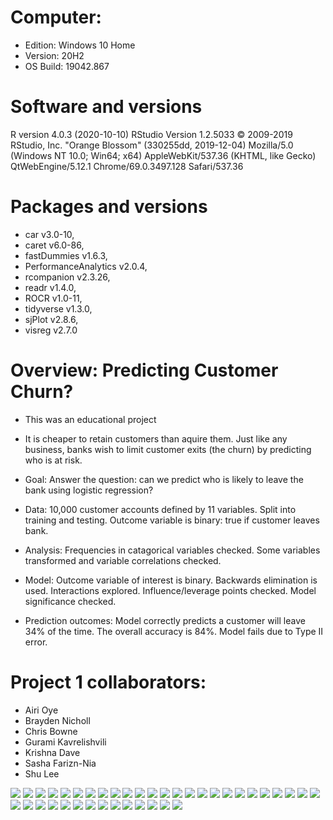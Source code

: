 # Computer:
* Edition: Windows 10 Home
* Version: 20H2
* OS Build: 19042.867

# Software and versions
R version 4.0.3 (2020-10-10)
RStudio Version 1.2.5033
© 2009-2019 RStudio, Inc.
"Orange Blossom" (330255dd, 2019-12-04)
Mozilla/5.0 (Windows NT 10.0; Win64; x64) AppleWebKit/537.36 (KHTML, like Gecko) QtWebEngine/5.12.1 Chrome/69.0.3497.128 Safari/537.36

# Packages and versions
* car v3.0-10, 
* caret v6.0-86, 
* fastDummies v1.6.3, 
* PerformanceAnalytics v2.0.4, 
* rcompanion v2.3.26, 
* readr v1.4.0, 
* ROCR v1.0-11, 
* tidyverse v1.3.0, 
* sjPlot v2.8.6, 
* visreg v2.7.0

# Overview: Predicting Customer Churn?
* This was an educational project

* It is cheaper to retain customers than aquire them. Just like any business, banks wish to limit customer exits (the churn) by predicting who is at risk. 
* Goal: Answer the question: can we predict who is likely to leave the bank using logistic regression?
* Data: 10,000 customer accounts defined by 11 variables. Split into training and testing.  Outcome variable is binary: true if customer leaves bank.
* Analysis: Frequencies in catagorical variables checked. Some variables transformed and variable correlations checked.
* Model: Outcome variable of interest is binary. Backwards elimination is used. Interactions explored. Influence/leverage points checked. Model significance checked.
* Prediction outcomes: Model correctly predicts a customer will leave 34% of the time. The overall accuracy is 84%. Model fails due to Type II error.

# Project 1 collaborators:

* Airi Oye
* Brayden Nicholl
* Chris Bowne
* Gurami Kavrelishvili
* Krishna Dave
* Sasha Farizn-Nia
* Shu Lee

![](images/01_title.png)
![](images/02_abstract.png)
![](images/03_dataset.png)
![](images/04_outcome_var.png)
![](images/05_pred_vars.png)
![](images/06_selection_method.png)
![](images/07_cat_graphs.png)
![](images/08_Has_Credit.png)
![](images/09_Gender.png)
![](images/10_Geography.png)
![](images/11_Active_Mem.png)
![](images/12_corr.png)
![](images/13_cat_Balance.png)
![](images/14_cat_Credit.png)
![](images/15_cat_NoProducts.png)
![](images/16_transf.png)
![](images/17_credit_sc.png)
![](images/18_age.png)
![](images/19_tenure.png)
![](images/20_balance.png)
![](images/21_salary.png)
![](images/22_final_mod.png)
![](images/23_model_graph.png)
![](images/24_coeff.png)
![](images/25_log_odds.png)
![](images/26_interpr.png)
![](images/27_odds_graph.png)
![](images/28_other_plots.png)
![](images/29_hypoth.png)
![](images/30_outliers.png)
![](images/31_interact.png)
![](images/32_interact1.png)
![](images/33_interact2.png)
![](images/34_interact3.png)
![](images/35_interact_interp.png)
![](images/36_contig.png)
![](images/37_ROC.png)
![](images/38_sum_concl.png)
![](images/39_rec.png)